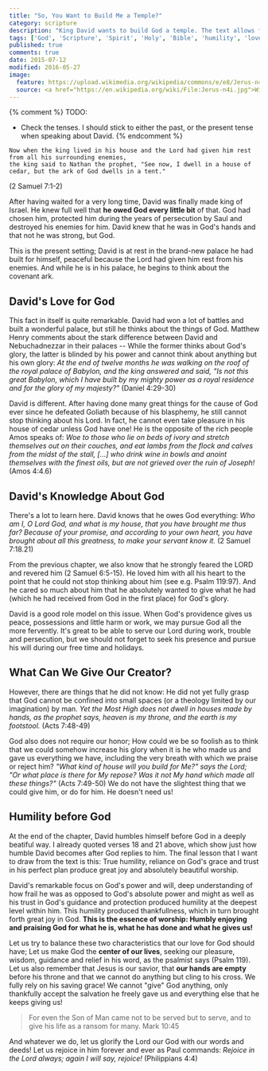 ```yaml
---
title: "So, You Want to Build Me a Temple?"
category: scripture
description: "King David wants to build God a temple. The text allows for interesting lessons about love for God, humility, and worship."
tags: ['God', 'Scripture', 'Spirit', 'Holy', 'Bible', 'humility', 'love', 'worship', 'King David', 'covenant ark', 'temple', 'providence', '2 Samuel 7', 'creator', 'give God', 'honor', 'glory' ]
published: true
comments: true
date: 2015-07-12
modified: 2016-05-27
image:
  feature: https://upload.wikimedia.org/wikipedia/commons/e/e8/Jerus-n4i.jpg
  source: <a href="https://en.wikipedia.org/wiki/File:Jerus-n4i.jpg">Wikipedia</a>, public domain
---
```


{% comment %}
TODO:
- Check the tenses. I should stick to either the past, or the present tense when speaking about David.
{% endcomment %}

```
Now when the king lived in his house and the Lord had given him rest from all his surrounding enemies,
the king said to Nathan the prophet, "See now, I dwell in a house of cedar, but the ark of God dwells in a tent."
```
(2 Samuel 7:1-2)

After having waited for a very long time, David was finally made king of Israel. He knew full well that **he owed God every little bit** of that. God had chosen him, protected him during the years of persecution by Saul and destroyed his enemies for him. David knew that he was in God's hands and that not he was strong, but God.

This is the present setting; David is at rest in the brand-new palace he had built for himself, peaceful because the Lord had given him rest from his enemies. And while he is in his palace, he begins to think about the covenant ark.

## David's Love for God ##
This fact in itself is quite remarkable. David had won a lot of battles and built a wonderful palace, but still he thinks about the things of God. Matthew Henry comments about the stark difference between David and Nebuchadnezzar in their palaces -- While the former thinks about God's glory, the latter is blinded by his power and cannot think about anything but his own glory: *At the end of twelve months he was walking on the roof of the royal palace of Babylon, and the king answered and said, "Is not this great Babylon, which I have built by my mighty power as a royal residence and for the glory of my majesty?"* (Daniel 4:29-30)

David is different. After having done many great things for the cause of God ever since he defeated Goliath because of his blasphemy, he still cannot stop thinking about his Lord. In fact, he cannot even take pleasure in his house of cedar unless God have one! He is the opposite of the rich people Amos speaks of: *Woe to those who lie on beds of ivory and stretch themselves out on their couches, and eat lambs from the flock and calves from the midst of the stall, [...] who drink wine in bowls and anoint themselves with the finest oils, but are not grieved over the ruin of Joseph!* (Amos 4:4.6)

## David's Knowledge About God ##
There's a lot to learn here. David knows that he owes God everything: *Who am I, O Lord God, and what is my house, that you have brought me thus far? Because of your promise, and according to your own heart, you have brought about all this greatness, to make your servant know it.* (2 Samuel 7:18.21)

From the previous chapter, we also know that he strongly feared the LORD and revered him (2 Samuel 6:5-15). He loved him with all his heart to the point that he could not stop thinking about him (see e.g. Psalm 119:97). And he cared so much about him that he absolutely wanted to give what he had (which he had received from God in the first place) for God's glory.

David is a good role model on this issue. When God's providence gives us peace, possessions and little harm or work, we may pursue God all the more fervently. It's great to be able to serve our Lord during work, trouble and persecution, but we should not forget to seek his presence and pursue his will during our free time and holidays.

## What Can We Give Our Creator? ##
However, there are things that he did not know: He did not yet fully grasp that God cannot be confined into small spaces (or a theology limited by our imagination) by man. *Yet the Most High does not dwell in houses made by hands, as the prophet says, heaven is my throne, and the earth is my footstool.* (Acts 7:48-49)

God also does not require our honor; How could we be so foolish as to think that we could somehow increase his glory when it is he who made us and gave us everything we have, including the very breath with which we praise or reject him? *"What kind of house will you build for Me?" says the Lord; "Or what place is there for My repose? Was it not My hand which made all these things?"* (Acts 7:49-50) We do not have the slightest thing that we could give him, or do for him. He doesn't need us!

## Humility before God ##
At the end of the chapter, David humbles himself before God in a deeply beatiful way. I already quoted verses 18 and 21 above, which show just how humble David becomes after God replies to him. The final lesson that I want to draw from the text is this: True humility, reliance on God's grace and trust in his perfect plan produce great joy and absolutely beautiful worship.

David's remarkable focus on God's power and will, deep understanding of how frail he was as opposed to God's absolute power and might as well as his trust in God's guidance and protection produced humility at the deepest level within him. This humility produced thankfullness, which in turn brought forth great joy in God. **This is the essence of worship: Humbly enjoying and praising God for what he is, what he has done and what he gives us!**

Let us try to balance these two characteristics that our love for God should have;
Let us make God the **center of our lives**, seeking our pleasure, wisdom, guidance and relief in his word, as the psalmist says (Psalm 119).
Let us also remember that Jesus is our savior, that **our hands are empty** before his throne and that we cannot do anything but cling to his cross. We fully rely on his saving grace! We cannot "give" God anything, only thankfully accept the salvation he freely gave us and everything else that he keeps giving us!

> For even the Son of Man came not to be served but to serve, and to give his life as a ransom for many.
> Mark 10:45

And whatever we do, let us glorify the Lord our God with our words and deeds! Let us rejoice in him forever and ever as Paul commands: *Rejoice in the Lord always; again I will say, rejoice!* (Philippians 4:4)
